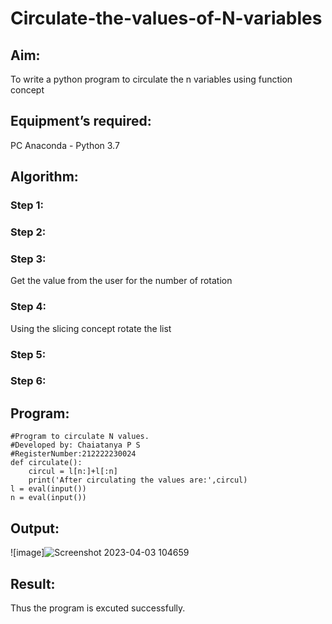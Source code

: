 # Circulate-the-values-of-N-variables
## Aim:
To write a python program to circulate the n variables using function concept
## Equipment’s required:
PC
Anaconda - Python 3.7
## Algorithm: 
### Step 1: 
### Step 2: 
### Step 3: 
Get the value from the user for the number of rotation
### Step 4: 
Using the slicing concept rotate the list

### Step 5: 
### Step 6: 
## Program:
```
#Program to circulate N values.
#Developed by: Chaiatanya P S
#RegisterNumber:212222230024
def circulate():
    circul = l[n:]+l[:n]
    print('After circulating the values are:',circul)
l = eval(input())
n = eval(input())
```


## Output:
![image]![Screenshot 2023-04-03 104659](https://user-images.githubusercontent.com/119392724/229417880-fc7a4a83-727d-498f-abc9-d538e40bc163.png)


## Result:
Thus the program is excuted successfully.
